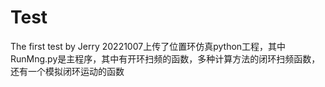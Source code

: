 # Test
The first test by Jerry
20221007上传了位置环仿真python工程，其中RunMng.py是主程序，其中有开环扫频的函数，多种计算方法的闭环扫频函数，还有一个模拟闭环运动的函数
